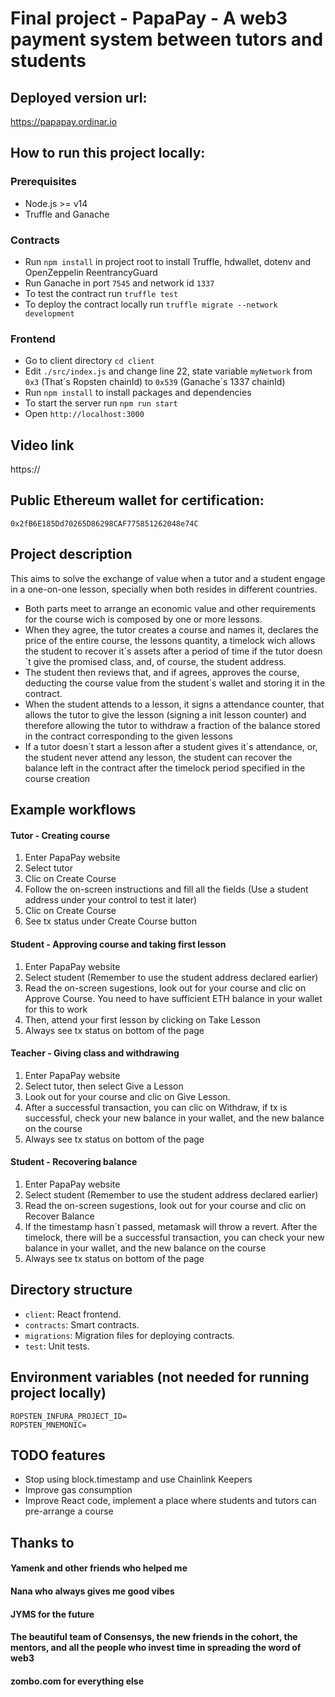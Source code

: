 # Final project - PapaPay - A web3 payment system between tutors and students

## Deployed version url:

https://papapay.ordinar.io

## How to run this project locally:

### Prerequisites

- Node.js >= v14
- Truffle and Ganache

### Contracts

- Run `npm install` in project root to install Truffle, hdwallet, dotenv and OpenZeppelin ReentrancyGuard
- Run Ganache in port `7545` and network id `1337`
- To test the contract run `truffle test`
- To deploy the contract locally run `truffle migrate --network development`

### Frontend

- Go to client directory `cd client`
- Edit `./src/index.js` and change line 22, state variable `myNetwork` from `0x3` (That´s Ropsten chainId) to `0x539` (Ganache´s 1337 chainId)
- Run `npm install` to install packages and dependencies
- To start the server run `npm run start`
- Open `http://localhost:3000`

## Video link

https://

## Public Ethereum wallet for certification:

`0x2fB6E185Dd70265D86298CAF775851262048e74C`

## Project description

This aims to solve the exchange of value when a tutor and a student engage in a one-on-one lesson, specially when both resides in different countries. 
- Both parts meet to arrange an economic value and other requirements for the course wich is composed by one or more lessons. 
- When they agree, the tutor creates a course and names it, declares the price of the entire course, the lessons quantity, a timelock wich allows the student to recover it´s assets after a period of time if the tutor doesn´t give the promised class, and, of course, the student address. 
- The student then reviews that, and if agrees, approves the course, deducting the course value from the student´s wallet and storing it in the contract. 
- When the student attends to a lesson, it signs a attendance counter, that allows the tutor to give the lesson (signing a init lesson counter) and therefore allowing the tutor to withdraw a fraction of the balance stored in the contract corresponding to the given lessons
- If a tutor doesn´t start a lesson after a student gives it´s attendance, or, the student never attend any lesson, the student can recover the balance left in the contract after the timelock period specified in the course creation

## Example workflows

#### Tutor - Creating course
1. Enter PapaPay website
2. Select tutor
3. Clic on Create Course
4. Follow the on-screen instructions and fill all the fields (Use a student address under your control to test it later)
5. Clic on Create Course
6. See tx status under Create Course button

#### Student - Approving course and taking first lesson
1. Enter PapaPay website
2. Select student (Remember to use the student address declared earlier)
3. Read the on-screen sugestions, look out for your course and clic on Approve Course. You need to have sufficient ETH balance in your wallet for this to work
4. Then, attend your first lesson by clicking on Take Lesson
5. Always see tx status on bottom of the page

#### Teacher - Giving class and withdrawing
1. Enter PapaPay website
2. Select tutor, then select Give a Lesson
3. Look out for your course and clic on Give Lesson. 
4. After a successful transaction, you can clic on Withdraw, if tx is successful, check your new balance in your wallet, and the new balance on the course
5. Always see tx status on bottom of the page

#### Student - Recovering balance
1. Enter PapaPay website
2. Select student (Remember to use the student address declared earlier)
3. Read the on-screen sugestions, look out for your course and clic on Recover Balance
4. If the timestamp hasn´t passed, metamask will throw a revert. After the timelock, there will be a successful transaction, you can check your new balance in your wallet, and the new balance on the course
5. Always see tx status on bottom of the page


## Directory structure

- `client`: React frontend.
- `contracts`: Smart contracts.
- `migrations`: Migration files for deploying contracts.
- `test`: Unit tests.

## Environment variables (not needed for running project locally)

```
ROPSTEN_INFURA_PROJECT_ID=
ROPSTEN_MNEMONIC=
```

## TODO features

- Stop using block.timestamp and use Chainlink Keepers
- Improve gas consumption
- Improve React code, implement a place where students and tutors can pre-arrange a course

## Thanks to

#### Yamenk and other friends who helped me
#### Nana who always gives me good vibes
#### JYMS for the future
#### The beautiful team of Consensys, the new friends in the cohort, the mentors, and all the people who invest time in spreading the word of web3
#### zombo.com for everything else